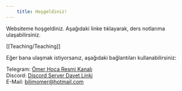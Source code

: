 ```yaml
---  
    title: Hoşgeldiniz!  
---  
```

Websiteme hoşgeldiniz. Aşağıdaki linke tıklayarak, ders notlarıma ulaşabilirsiniz.  

[[Teaching/Teaching]]  

Eğer bana ulaşmak istiyorsanız, aşağıdaki bağlantıları kullanabilirsiniz:  

Telegram: [Ömer Hoca Resmi Kanalı](https://t.me/+RxSLxZeYUt9jMGZk)  
Discord: [Discord Server Davet Linki](https://discord.com/invite/SJ5wCqzxZj)  
E-Mail: bilimomer@hotmail.com  